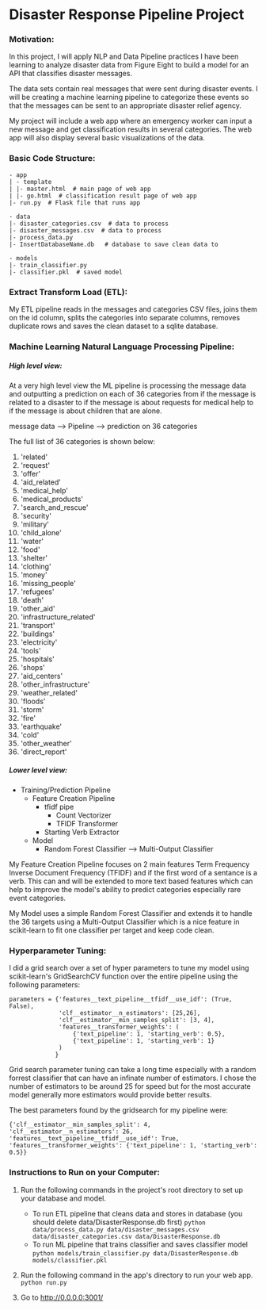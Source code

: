 # Disaster Response Pipeline Project

### Motivation: 

In this project, I will apply NLP and Data Pipeline practices I have been learning to analyze disaster data from Figure Eight to build a model for an API that classifies disaster messages.

The data sets contain real messages that were sent during disaster events. I will be creating a machine learning pipeline to categorize these events so that the messages can be sent to an appropriate disaster relief agency.

My project will include a web app where an emergency worker can input a new message and get classification results in several categories. The web app will also display several basic visualizations of the data.

### Basic Code Structure: 
```
- app
| - template
| |- master.html  # main page of web app
| |- go.html  # classification result page of web app
|- run.py  # Flask file that runs app

- data
|- disaster_categories.csv  # data to process 
|- disaster_messages.csv  # data to process
|- process_data.py
|- InsertDatabaseName.db   # database to save clean data to

- models
|- train_classifier.py
|- classifier.pkl  # saved model 
```

### Extract Transform Load (ETL): 

My ETL pipeline reads in the messages and categories CSV files, joins them on the id column, splits the categories into separate columns, removes duplicate rows and saves the clean dataset to a sqlite database. 

### Machine Learning Natural Language Processing Pipeline: 

##### High level view: 

At a very high level view the ML pipeline is processing the message data and outputting a prediction on each of 36 categories from if the message is related to a disaster to if the message is about requests for medical help to if the message is about children that are alone. 

message data --> Pipeline --> prediction on 36 categories 

The full list of 36 categories is shown below:

1. 'related'
1. 'request'
1. 'offer'
1. 'aid_related'
1. 'medical_help'
1. 'medical_products'
1. 'search_and_rescue'
1. 'security'
1. 'military'
1. 'child_alone'
1. 'water'
1. 'food'
1. 'shelter'
1. 'clothing'
1. 'money'
1. 'missing_people'
1. 'refugees'
1. 'death'
1. 'other_aid'
1. 'infrastructure_related'
1. 'transport'
1. 'buildings'
1. 'electricity'
1. 'tools'
1. 'hospitals'
1. 'shops'
1. 'aid_centers'
1. 'other_infrastructure'
1. 'weather_related'
1. 'floods'
1. 'storm'
1. 'fire'
1. 'earthquake'
1. 'cold'
1. 'other_weather'
1. 'direct_report'

##### Lower level view:
- Training/Prediction Pipeline
    - Feature Creation Pipeline
        - tfidf pipe
            - Count Vectorizer
            - TFIDF Transformer
        - Starting Verb Extractor
    - Model
        - Random Forest Classifier --> Multi-Output Classifier 

My Feature Creation Pipeline focuses on 2 main features Term Frequency Inverse Document Frequency (TFIDF) and if the first word of a sentance is a verb. This can and will be extended to more text based features which can help to improve the model's ability to predict categories especially rare event categories. 

My Model uses a simple Random Forest Classifier and extends it to handle the 36 targets using a Multi-Output Classifier which is a nice feature in scikit-learn to fit one classifier per target and keep code clean.

### Hyperparameter Tuning:

I did a grid search over a set of hyper parameters to tune my model using scikit-learn's GridSearchCV function over the entire pipeline using the following parameters: 

```
parameters = {'features__text_pipeline__tfidf__use_idf': (True, False),
              'clf__estimator__n_estimators': [25,26],
              'clf__estimator__min_samples_split': [3, 4],
              'features__transformer_weights': (
                  {'text_pipeline': 1, 'starting_verb': 0.5},
                  {'text_pipeline': 1, 'starting_verb': 1}
              )
             }
```

Grid search parameter tuning can take a long time especially with a random forrest classifier that can have an infinate number of estimators. I chose the number of estimators to be around 25 for speed but for the most accurate model generally more estimators would provide better results.

The best parameters found by the gridsearch for my pipeline were:
```
{'clf__estimator__min_samples_split': 4, 'clf__estimator__n_estimators': 26, 'features__text_pipeline__tfidf__use_idf': True, 'features__transformer_weights': {'text_pipeline': 1, 'starting_verb': 0.5}}
```

### Instructions to Run on your Computer:
1. Run the following commands in the project's root directory to set up your database and model.

    - To run ETL pipeline that cleans data and stores in database (you should delete data/DisasterResponse.db first)
        `python data/process_data.py data/disaster_messages.csv data/disaster_categories.csv data/DisasterResponse.db`
    - To run ML pipeline that trains classifier and saves classifier model
        `python models/train_classifier.py data/DisasterResponse.db models/classifier.pkl`

2. Run the following command in the app's directory to run your web app.
    `python run.py`

3. Go to http://0.0.0.0:3001/
